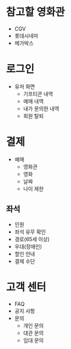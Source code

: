 # 참고할 영화관
- CGV
- 롯데시네마
- 메가박스

# 로그인
- 유저 화면
  - 기프티콘 내역
  - 예매 내역
  - 내가 문의한 내역
  - 회원 탈퇴

# 결제
- 예매
  - 영화관
  - 영화
  - 날짜
  - 나이 제한

## 좌석
  - 인원
  - 좌석 유무 확인
  - 경로(65세 이상)
  - 우대(장애인)
  - 할인 안내
  - 결제 수단

# 고객 센터
- FAQ
- 공지 사항
- 문의
  - 개인 문의
  - 대관 문의
  - 임대 문의